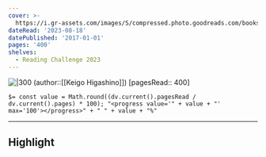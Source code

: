```yaml
---
cover: >-
  https://i.gr-assets.com/images/S/compressed.photo.goodreads.com/books/1654308760l/61221174._SY475_.jpg
dateRead: '2023-08-18'
datePublished: '2017-01-01'
pages: '400'
shelves:
  - Reading Challenge 2023
---
```

![|300](https://i.gr-assets.com/images/S/compressed.photo.goodreads.com/books/1654308760l/61221174._SY475_.jpg)
(author::[[Keigo Higashino]])
[pagesRead:: 400]

`$= const value = Math.round((dv.current().pagesRead / dv.current().pages) * 100); "<progress value='" + value + "' max='100'></progress>" + " " + value + "%"`

---
## Highlight